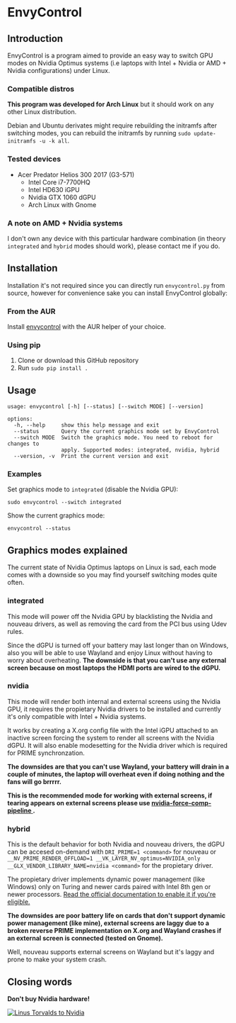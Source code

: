 # EnvyControl

## Introduction

EnvyControl is a program aimed to provide an easy way to switch GPU modes on Nvidia Optimus systems (i.e laptops with Intel + Nvidia or AMD + Nvidia configurations) under Linux.

### Compatible distros

**This program was developed for Arch Linux** but it should work on any other Linux distribution.

Debian and Ubuntu derivates might require rebuilding the initramfs after switching modes, you can rebuild the initramfs by running `sudo update-initramfs -u -k all`.

### Tested devices
- Acer Predator Helios 300 2017 (G3-571)
    - Intel Core i7-7700HQ
    - Intel HD630 iGPU
    - Nvidia GTX 1060 dGPU
    - Arch Linux with Gnome

### A note on AMD + Nvidia systems

I don't own any device with this particular hardware combination (in theory `integrated` and `hybrid` modes should work), please contact me if you do.

## Installation

Installation it's not required since you can directly run `envycontrol.py` from source, however for convenience sake you can install EnvyControl globally:

### From the AUR

Install [envycontrol](https://aur.archlinux.org/packages/envycontrol/) with the AUR helper of your choice.

### Using pip

1. Clone or download this GitHub repository
2. Run `sudo pip install .`

## Usage

```
usage: envycontrol [-h] [--status] [--switch MODE] [--version]

options:
  -h, --help     show this help message and exit
  --status       Query the current graphics mode set by EnvyControl
  --switch MODE  Switch the graphics mode. You need to reboot for changes to
                 apply. Supported modes: integrated, nvidia, hybrid
  --version, -v  Print the current version and exit
```

### Examples

Set graphics mode to `integrated` (disable the Nvidia GPU):

```
sudo envycontrol --switch integrated
```

Show the current graphics mode:

```
envycontrol --status
```

## Graphics modes explained

The current state of Nvidia Optimus laptops on Linux is sad, each mode comes with a downside so you may find yourself switching modes quite often.

### integrated

This mode will power off the Nvidia GPU by blacklisting the Nvidia and nouveau drivers, as well as removing the card from the PCI bus using Udev rules.

Since the dGPU is turned off your battery may last longer than on Windows, also you will be able to use Wayland and enjoy Linux without having to worry about overheating. **The downside is that you can't use any external screen because on most laptops the HDMI ports are wired to the dGPU.**

### nvidia

This mode will render both internal and external screens using the Nvidia GPU, it requires the propietary Nvidia drivers to be installed and currently it's only compatible with Intel + Nvidia systems.

It works by creating a X.org config file with the Intel iGPU attached to an inactive screen forcing the system to render all screens with the Nvidia dGPU. It will also enable modesetting for the Nvidia driver which is required for PRIME synchronzation.

**The downsides are that you can't use Wayland, your battery will drain in a couple of minutes, the laptop will overheat even if doing nothing and the fans will go brrrrr.**

**This is the recommended mode for working with external screens, if tearing appears on external screens please use [nvidia-force-comp-pipeline
](https://github.com/Askannz/nvidia-force-comp-pipeline).**

### hybrid

This is the default behavior for both Nvidia and nouveau drivers, the dGPU can be accesed on-demand with `DRI_PRIME=1 <command>` for nouveau or `__NV_PRIME_RENDER_OFFLOAD=1 __VK_LAYER_NV_optimus=NVIDIA_only __GLX_VENDOR_LIBRARY_NAME=nvidia <command>` for the propietary driver.

The propietary driver implements dynamic power management (like Windows) only on Turing and newer cards paired with Intel 8th gen or newer processors. [Read the official documentation to enable it if you're eligible.](http://us.download.nvidia.com/XFree86/Linux-x86_64/495.46/README/dynamicpowermanagement.html)

**The downsides are poor battery life on cards that don't support dynamic power management (like mine), external screens are laggy due to a broken reverse PRIME implementation on X.org and Wayland crashes if an external screen is connected (tested on Gnome).**

Well, nouveau supports external screens on Wayland but it's laggy and prone to make your system crash.

## Closing words

**Don't buy Nvidia hardware!**

[![Linus Torvalds to Nvidia](https://img.youtube.com/vi/_36yNWw_07g/hqdefault.jpg)](https://youtu.be/_36yNWw_07g)

